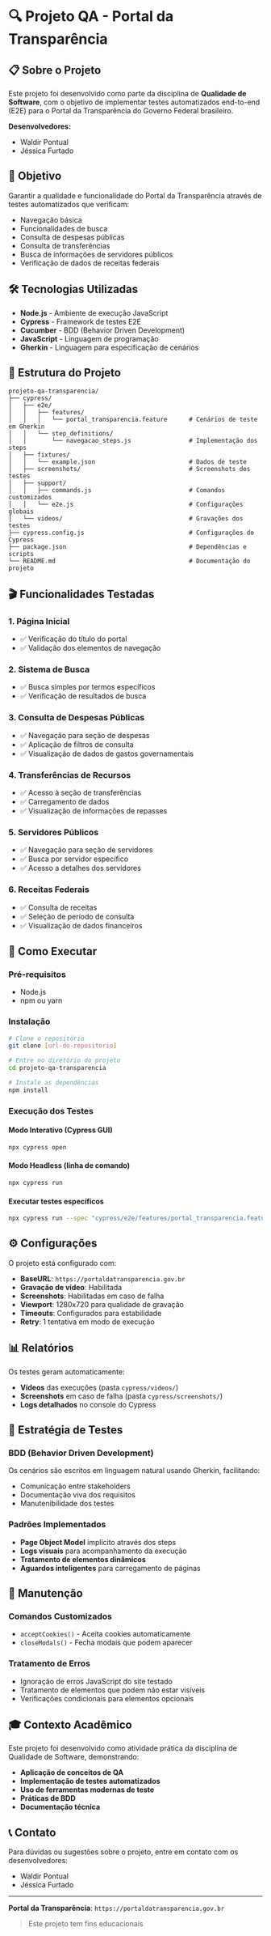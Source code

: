 # 🔍 Projeto QA - Portal da Transparência

## 📋 Sobre o Projeto

Este projeto foi desenvolvido como parte da disciplina de **Qualidade de Software**, com o objetivo de implementar testes automatizados end-to-end (E2E) para o Portal da Transparência do Governo Federal brasileiro.

**Desenvolvedores:**
- Waldir Pontual
- Jéssica Furtado

## 🎯 Objetivo

Garantir a qualidade e funcionalidade do Portal da Transparência através de testes automatizados que verificam:
- Navegação básica
- Funcionalidades de busca
- Consulta de despesas públicas
- Consulta de transferências
- Busca de informações de servidores públicos
- Verificação de dados de receitas federais

## 🛠 Tecnologias Utilizadas

- **Node.js** - Ambiente de execução JavaScript
- **Cypress** - Framework de testes E2E
- **Cucumber** - BDD (Behavior Driven Development)
- **JavaScript** - Linguagem de programação
- **Gherkin** - Linguagem para especificação de cenários

## 📁 Estrutura do Projeto

```
projeto-qa-transparencia/
├── cypress/
│   ├── e2e/
│   │   ├── features/
│   │   │   └── portal_transparencia.feature      # Cenários de teste em Gherkin
│   │   └── step_definitions/
│   │       └── navegacao_steps.js                # Implementação dos steps
│   ├── fixtures/
│   │   └── example.json                          # Dados de teste
│   ├── screenshots/                              # Screenshots dos testes
│   ├── support/
│   │   ├── commands.js                           # Comandos customizados
│   │   └── e2e.js                                # Configurações globais
│   └── videos/                                   # Gravações dos testes
├── cypress.config.js                             # Configurações do Cypress
├── package.json                                  # Dependências e scripts
└── README.md                                     # Documentação do projeto
```

## 🎬 Funcionalidades Testadas

### 1. Página Inicial
- ✅ Verificação do título do portal
- ✅ Validação dos elementos de navegação

### 2. Sistema de Busca
- ✅ Busca simples por termos específicos
- ✅ Verificação de resultados de busca

### 3. Consulta de Despesas Públicas
- ✅ Navegação para seção de despesas
- ✅ Aplicação de filtros de consulta
- ✅ Visualização de dados de gastos governamentais

### 4. Transferências de Recursos
- ✅ Acesso à seção de transferências
- ✅ Carregamento de dados
- ✅ Visualização de informações de repasses

### 5. Servidores Públicos
- ✅ Navegação para seção de servidores
- ✅ Busca por servidor específico
- ✅ Acesso a detalhes dos servidores

### 6. Receitas Federais
- ✅ Consulta de receitas
- ✅ Seleção de período de consulta
- ✅ Visualização de dados financeiros

## 🚀 Como Executar

### Pré-requisitos
- Node.js
- npm ou yarn

### Instalação
```bash
# Clone o repositório
git clone [url-do-repositorio]

# Entre no diretório do projeto
cd projeto-qa-transparencia

# Instale as dependências
npm install
```

### Execução dos Testes

#### Modo Interativo (Cypress GUI)
```bash
npx cypress open
```

#### Modo Headless (linha de comando)
```bash
npx cypress run
```

#### Executar testes específicos
```bash
npx cypress run --spec "cypress/e2e/features/portal_transparencia.feature"
```

## ⚙️ Configurações

O projeto está configurado com:

- **BaseURL**: `https://portaldatransparencia.gov.br`
- **Gravação de vídeo**: Habilitada
- **Screenshots**: Habilitadas em caso de falha
- **Viewport**: 1280x720 para qualidade de gravação
- **Timeouts**: Configurados para estabilidade
- **Retry**: 1 tentativa em modo de execução

## 📊 Relatórios

Os testes geram automaticamente:
- **Vídeos** das execuções (pasta `cypress/videos/`)
- **Screenshots** em caso de falha (pasta `cypress/screenshots/`)
- **Logs detalhados** no console do Cypress

## 🎯 Estratégia de Testes

### BDD (Behavior Driven Development)
Os cenários são escritos em linguagem natural usando Gherkin, facilitando:
- Comunicação entre stakeholders
- Documentação viva dos requisitos
- Manutenibilidade dos testes

### Padrões Implementados
- **Page Object Model** implícito através dos steps
- **Logs visuais** para acompanhamento da execução
- **Tratamento de elementos dinâmicos**
- **Aguardos inteligentes** para carregamento de páginas

## 🔧 Manutenção

### Comandos Customizados
- `acceptCookies()` - Aceita cookies automaticamente
- `closeModals()` - Fecha modais que podem aparecer

### Tratamento de Erros
- Ignoração de erros JavaScript do site testado
- Tratamento de elementos que podem não estar visíveis
- Verificações condicionais para elementos opcionais

## 🎓 Contexto Acadêmico

Este projeto foi desenvolvido como atividade prática da disciplina de Qualidade de Software, demonstrando:

- **Aplicação de conceitos de QA**
- **Implementação de testes automatizados**
- **Uso de ferramentas modernas de teste**
- **Práticas de BDD**
- **Documentação técnica**

## 📞 Contato

Para dúvidas ou sugestões sobre o projeto, entre em contato com os desenvolvedores:
- Waldir Pontual
- Jéssica Furtado

---

**Portal da Transparência**: `https://portaldatransparencia.gov.br`

> Este projeto tem fins educacionais